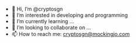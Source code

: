 - 👋 Hi, I’m @cryptosgn
- 👀 I’m interested in developing and programming
- 🌱 I’m currently learning ...
- 💞️ I’m looking to collaborate on ...
- 📫 How to reach me: cryptosgn@mockingjo.com

<!---
cryptosgn/cryptosgn is a ✨ special ✨ repository because its `README.md` (this file) appears on your GitHub profile.
You can click the Preview link to take a look at your changes.
--->
